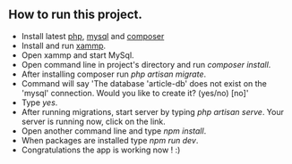 
## How to run this project.
- Install latest [php](https://www.php.net/downloads.php), [mysql](https://dev.mysql.com/downloads/installer/) and [composer](https://getcomposer.org/download/)
- Install and run [xammp](https://www.apachefriends.org/pl/index.html).
- Open xammp and start MySql.
- Open command line in project's directory and run *composer install*.
- After installing composer run *php artisan migrate*.
- Command will say 'The database 'article-db' does not exist on the 'mysql' connection. Would you like to create it? (yes/no) [no]'
- Type *yes*.
- After running migrations, start server by typing *php artisan serve*. Your server is running now, click on the link.
- Open another command line and type *npm install*.
- When packages are installed type *npm run dev*.
- Congratulations the app is working now ! :)


